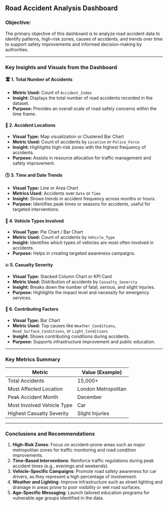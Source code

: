 
## **Road Accident Analysis Dashboard**

### **Objective:**

The primary objective of this dashboard is to analyze road accident data to identify patterns, high-risk zones, causes of accidents, and trends over time to support safety improvements and informed decision-making by authorities.

---

### **Key Insights and Visuals from the Dashboard**

#### 🛣️ **1. Total Number of Accidents**

* **Metric Used:** Count of `Accident_Index`
* **Insight:** Displays the total number of road accidents recorded in the dataset.
* **Purpose:** Provides an overall scale of road safety concerns within the time frame.

#### 📍 **2. Accident Locations**

* **Visual Type:** Map visualization or Clustered Bar Chart
* **Metric Used:** Count of accidents by `Location` or `Police_Force`
* **Insight:** Highlights high-risk zones with the highest frequency of accidents.
* **Purpose:** Assists in resource allocation for traffic management and safety improvement.

#### 🕒 **3. Time and Date Trends**

* **Visual Type:** Line or Area Chart
* **Metrics Used:** Accidents over `Date` or `Time`
* **Insight:** Shows trends in accident frequency across months or hours.
* **Purpose:** Identifies peak times or seasons for accidents, useful for targeted interventions.

#### 🚗 **4. Vehicle Types Involved**

* **Visual Type:** Pie Chart / Bar Chart
* **Metric Used:** Count of accidents by `Vehicle_Type`
* **Insight:** Identifies which types of vehicles are most often involved in accidents.
* **Purpose:** Helps in creating targeted awareness campaigns.

#### 💥 **5. Casualty Severity**

* **Visual Type:** Stacked Column Chart or KPI Card
* **Metric Used:** Distribution of accidents by `Casualty_Severity`
* **Insight:** Breaks down the number of fatal, serious, and slight injuries.
* **Purpose:** Highlights the impact level and necessity for emergency services.

#### 🚦 **6. Contributing Factors**

* **Visual Type:** Bar Chart
* **Metric Used:** Top causes like `Weather_Conditions`, `Road_Surface_Conditions`, or `Light_Conditions`
* **Insight:** Shows contributing conditions during accidents.
* **Purpose:** Supports infrastructure improvement and public education.


---

### **Key Metrics Summary**

| Metric                     | Value (Example)     |
| -------------------------- | ------------------- |
| Total Accidents            | 15,000+             |
| Most Affected Location     | London Metropolitan |
| Peak Accident Month        | December            |
| Most Involved Vehicle Type | Car                 |
| Highest Casualty Severity  | Slight Injuries     |

---

### **Conclusions and Recommendations**

1. **High-Risk Zones**: Focus on accident-prone areas such as major metropolitan zones for traffic monitoring and road condition improvements.
2. **Time-Based Interventions**: Reinforce traffic regulations during peak accident times (e.g., evenings and weekends).
3. **Vehicle-Specific Campaigns**: Promote road safety awareness for car drivers, as they represent a high percentage of involvement.
4. **Weather and Lighting**: Improve infrastructure such as street lighting and drainage in areas prone to poor visibility or wet road surfaces.
5. **Age-Specific Messaging**: Launch tailored education programs for vulnerable age groups identified in the data.

